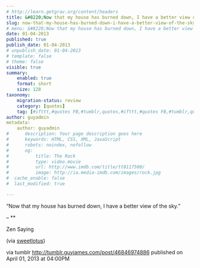 ```yaml
---
# http://learn.getgrav.org/content/headers
title: &#8220;Now that my house has burned down, I have a better view of the sky.&#8221;
slug: now-that-my-house-has-burned-down-i-have-a-better-view-of-the-sky
# menu: &#8220;Now that my house has burned down, I have a better view of the sky.&#8221;
date: 01-04-2013
published: true
publish_date: 01-04-2013
# unpublish_date: 01-04-2013
# template: false
# theme: false
visible: true
summary:
    enabled: true
    format: short
    size: 128
taxonomy:
    migration-status: review
    category: [quotes]
    tag: [#ifttt,#quotes FB,#tumblr,quotes,#ifttt,#quotes FB,#tumblr,quotes]
author: guyadmin
metadata:
    author: guyadmin
#      description: Your page description goes here
#      keywords: HTML, CSS, XML, JavaScript
#      robots: noindex, nofollow
#      og:
#          title: The Rock
#          type: video.movie
#          url: http://www.imdb.com/title/tt0117500/
#          image: http://ia.media-imdb.com/images/rock.jpg
#  cache_enable: false
#  last_modified: true

---
```


“Now that my house has burned down, I have a better view of the sky.”

 – **

Zen Saying

(via [sweetlotus](http://sweetlotus.tumblr.com/))

via tumblr http://tumblr.guyjames.com/post/46846974886 published on April 01, 2013 at 04:00PM